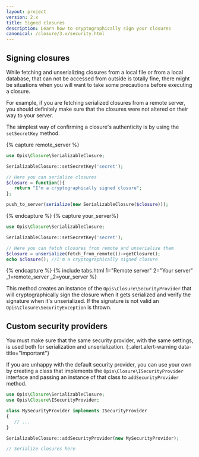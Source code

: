 ```yaml
---
layout: project
version: 2.x
title: Signed closures
description: Learn how to cryptographically sign your closures
canonical: /closure/3.x/security.html
---
```


## Signing closures

While fetching and unserializing closures from a local file or from a local database,
that can not be accessed from outside is totally fine, there might be situations when
you will want to take some precautions before executing a closure. 

For example, if you are fetching serialized closures from a remote server,
you should definitely make sure that the closures were not altered on their way to your server. 

The simplest way of confirming a closure's authenticity is by using the `setSecretKey` method. 

{% capture remote_server %}
```php
use Opis\Closure\SerializableClosure;

SerializableClosure::setSecretKey('secret');

// Here you can serialize closures
$closure = function(){
   return "I'm a cryptographically signed closure";
};

push_to_server(serialize(new SerializableClosure($closure)));
```
{% endcapture %}
{% capture your_server%}
```php
use Opis\Closure\SerializableClosure;

SerializableClosure::setSecretKey('secret');

// Here you can fetch closures from remote and unserialize them
$closure = unserialize(fetch_from_remote())->getClosure();
echo $closure(); //I'm a cryptographically signed closure
```
{% endcapture %}
{% include tabs.html 1="Remote server" 2="Your server" _1=remote_server _2=your_server %}

This method creates an instance of the `Opis\Closure\SecurityProvider` that will cryptographically sign the closure 
when it gets serialized and verify the signature when it's unserialized. 
If the signature is not valid an `Opis\Closure\SecurityException` is thrown.

## Custom security providers

You must make sure that the same security provider,
with the same settings, is used both for serialization and unserialization. 
{:.alert.alert-warning data-title="Important"}

If you are unhappy with the default security provider, you can use your own by creating a class that implements
the `Opis\Closure\ISecurityProvider` interface and passing an instance of that class to `addSecurityProvider` method.

```php
use Opis\Closure\SerializableClosure;
use Opis\Closure\ISecurityProvider;

class MySecurityProvider implements ISecurityProvider
{
   // ...
}

SerializableClosure::addSecurityProvider(new MySecurityProvider);

// Serialize closures here
```
